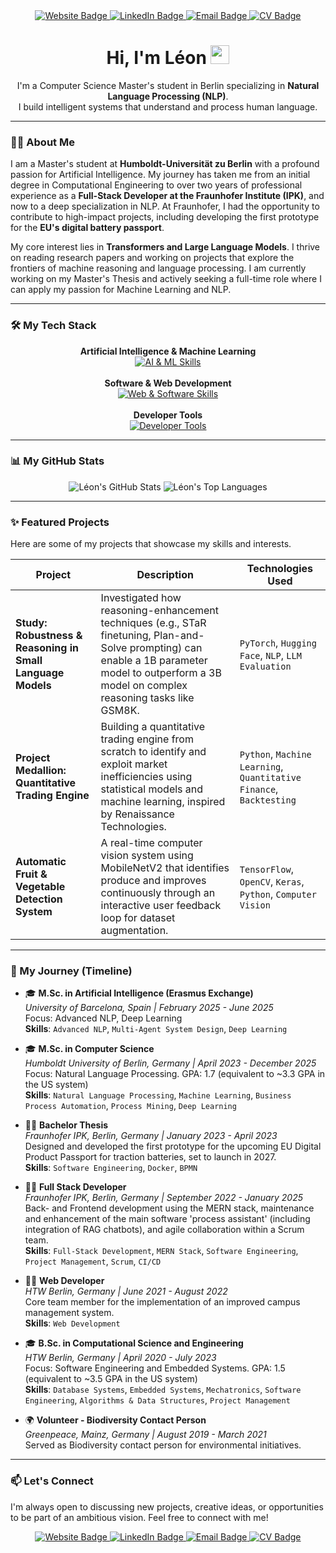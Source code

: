 <div id="badges" align="center">
  <a href="https://www.leonamiwagner.com" target="_blank">
    <img src="https://img.shields.io/badge/Website-4682B4?style=for-the-badge&logo=google-chrome&logoColor=white" alt="Website Badge"/>
  </a>
  <a href="https://www.linkedin.com/in/leon-ami-wagner/" target="_blank">
    <img src="https://img.shields.io/badge/LinkedIn-0A66C2?style=for-the-badge&logo=linkedin&logoColor=white" alt="LinkedIn Badge"/>
  </a>
  <a href="mailto:leon.ami.wagner@gmail.com">
    <img src="https://img.shields.io/badge/Email-D14836?style=for-the-badge&logo=gmail&logoColor=white" alt="Email Badge"/>
  </a>
  <a href="https://www.leonamiwagner.com/cv.pdf" target="_blank">
    <img src="https://img.shields.io/badge/Download-CV-1DB954?style=for-the-badge&logo=google-drive&logoColor=white" alt="CV Badge"/>
  </a>
</div>

<h1 align="center">
  Hi, I'm Léon
  <img src="https://media.giphy.com/media/hvRJCLFzcasrR4ia7z/giphy.gif" width="30px"/>
</h1>

<div align="center">
  I'm a Computer Science Master's student in Berlin specializing in <b>Natural Language Processing (NLP)</b>.
  <br>
  I build intelligent systems that understand and process human language.
</div>

---

### 👨‍💻 About Me

I am a Master's student at **Humboldt-Universität zu Berlin** with a profound passion for Artificial Intelligence. My journey has taken me from an initial degree in Computational Engineering to over two years of professional experience as a **Full-Stack Developer at the Fraunhofer Institute (IPK)**, and now to a deep specialization in NLP. At Fraunhofer, I had the opportunity to contribute to high-impact projects, including developing the first prototype for the **EU's digital battery passport**.

My core interest lies in **Transformers and Large Language Models**. I thrive on reading research papers and working on projects that explore the frontiers of machine reasoning and language processing. I am currently working on my Master's Thesis and actively seeking a full-time role where I can apply my passion for Machine Learning and NLP.

---

### 🛠️ My Tech Stack

<p align="center">
  <b>Artificial Intelligence & Machine Learning</b><br>
  <a href="https://skillicons.dev">
    <img src="https://skillicons.dev/icons?i=python,pytorch,tensorflow,huggingface,scikitlearn,opencv,keras,jupyter" alt="AI & ML Skills" />
  </a>
  <br><br>
  <b>Software & Web Development</b><br>
  <a href="https://skillicons.dev">
    <img src="https://skillicons.dev/icons?i=javascript,react,nodejs,express,mongodb,java,cplusplus,html,css" alt="Web & Software Skills" />
  </a>
  <br><br>
  <b>Developer Tools</b><br>
  <a href="https://skillicons.dev">
    <img src="https://skillicons.dev/icons?i=git,github,docker,vscode" alt="Developer Tools" />
  </a>
</p>

---

### 📊 My GitHub Stats

<p align="center">
  <img src="https://github-readme-stats.vercel.app/api?username=Leon-AW&show_icons=true&theme=tokyonight&include_all_commits=true&count_private=true&hide=issues,stars&hide_rank=true" alt="Léon's GitHub Stats" />
  <img src="https://github-readme-stats.vercel.app/api/top-langs/?username=Leon-AW&layout=compact&theme=tokyonight&exclude_repo=portfolio-app,Sprachsteuerung-der-Modellfabrik" alt="Léon's Top Languages" />
</p>

---

### ✨ Featured Projects

Here are some of my projects that showcase my skills and interests.

| Project                                                               | Description                                                                                                                                                                                            | Technologies Used                                                                  |
| --------------------------------------------------------------------- | ------------------------------------------------------------------------------------------------------------------------------------------------------------------------------------------------------- | ----------------------------------------------------------------------------- |
| **Study: Robustness & Reasoning in Small Language Models** | Investigated how reasoning-enhancement techniques (e.g., STaR finetuning, Plan-and-Solve prompting) can enable a 1B parameter model to outperform a 3B model on complex reasoning tasks like GSM8K. | `PyTorch`, `Hugging Face`, `NLP`, `LLM Evaluation`                              |
| **Project Medallion: Quantitative Trading Engine** | Building a quantitative trading engine from scratch to identify and exploit market inefficiencies using statistical models and machine learning, inspired by Renaissance Technologies.                 | `Python`, `Machine Learning`, `Quantitative Finance`, `Backtesting`             |
| **Automatic Fruit & Vegetable Detection System** | A real-time computer vision system using MobileNetV2 that identifies produce and improves continuously through an interactive user feedback loop for dataset augmentation.                          | `TensorFlow`, `OpenCV`, `Keras`, `Python`, `Computer Vision`                    |

---

### 🚀 My Journey (Timeline)

-   🎓 **M.Sc. in Artificial Intelligence (Erasmus Exchange)**
    <br>*University of Barcelona, Spain | February 2025 - June 2025*
    <br>Focus: Advanced NLP, Deep Learning
    <br>**Skills**: `Advanced NLP`, `Multi-Agent System Design`, `Deep Learning`

-   🎓 **M.Sc. in Computer Science**
    <br>*Humboldt University of Berlin, Germany | April 2023 - December 2025*
    <br>Focus: Natural Language Processing. GPA: 1.7 (equivalent to ~3.3 GPA in the US system)
    <br>**Skills**: `Natural Language Processing`, `Machine Learning`, `Business Process Automation`, `Process Mining`, `Deep Learning`

-   👨‍💻 **Bachelor Thesis**
    <br>*Fraunhofer IPK, Berlin, Germany | January 2023 - April 2023*
    <br>Designed and developed the first prototype for the upcoming EU Digital Product Passport for traction batteries, set to launch in 2027.
    <br>**Skills**: `Software Engineering`, `Docker`, `BPMN`

-   👨‍💻 **Full Stack Developer**
    <br>*Fraunhofer IPK, Berlin, Germany | September 2022 - January 2025*
    <br>Back- and Frontend development using the MERN stack, maintenance and enhancement of the main software 'process assistant' (including integration of RAG chatbots), and agile collaboration within a Scrum team.
    <br>**Skills**: `Full-Stack Development`, `MERN Stack`, `Software Engineering`, `Project Management`, `Scrum`, `CI/CD`

-   👨‍💻 **Web Developer**
    <br>*HTW Berlin, Germany | June 2021 - August 2022*
    <br>Core team member for the implementation of an improved campus management system.
    <br>**Skills**: `Web Development`

-   🎓 **B.Sc. in Computational Science and Engineering**
    <br>*HTW Berlin, Germany | April 2020 - July 2023*
    <br>Focus: Software Engineering and Embedded Systems. GPA: 1.5 (equivalent to ~3.5 GPA in the US system)
    <br>**Skills**: `Database Systems`, `Embedded Systems`, `Mechatronics`, `Software Engineering`, `Algorithms & Data Structures`, `Project Management`

-   🌍 **Volunteer - Biodiversity Contact Person**
    <br>*Greenpeace, Mainz, Germany | August 2019 - March 2021*
    <br>Served as Biodiversity contact person for environmental initiatives.

---

### 📫 Let's Connect

I'm always open to discussing new projects, creative ideas, or opportunities to be part of an ambitious vision. Feel free to connect with me!

<div id="badges" align="center">
  <a href="https://www.leonamiwagner.com" target="_blank">
    <img src="https://img.shields.io/badge/Website-4682B4?style=for-the-badge&logo=google-chrome&logoColor=white" alt="Website Badge"/>
  </a>
  <a href="https://www.linkedin.com/in/leon-ami-wagner/" target="_blank">
    <img src="https://img.shields.io/badge/LinkedIn-0A66C2?style=for-the-badge&logo=linkedin&logoColor=white" alt="LinkedIn Badge"/>
  </a>
  <a href="mailto:leon.ami.wagner@gmail.com">
    <img src="https://img.shields.io/badge/Email-D14836?style=for-the-badge&logo=gmail&logoColor=white" alt="Email Badge"/>
  </a>
  <a href="https://www.leonamiwagner.com/cv.pdf" target="_blank">
    <img src="https://img.shields.io/badge/Download-CV-1DB954?style=for-the-badge&logo=google-drive&logoColor=white" alt="CV Badge"/>
  </a>
</div>
